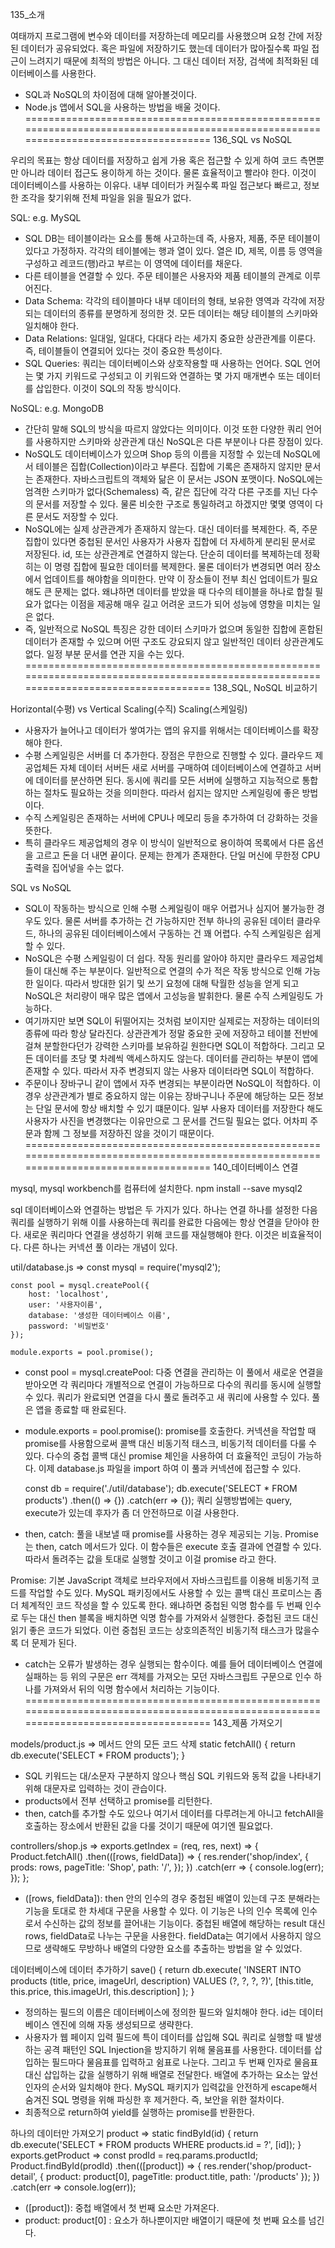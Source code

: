 135_소개

여태까지 프로그램에 변수와 데이터를 저장하는데 메모리를 사용했으며 요청 간에 저장된 데이터가 공유되었다. 혹은 파일에 저장하기도 했는데 데이터가 많아질수록 파일 접근이 느려지기 때문에 최적의 방법은 아니다. 그 대신 데이터 저장, 검색에 최적화된 데이터베이스를 사용한다.

- SQL과 NoSQL의 차이점에 대해 알아볼것이다.
- Node.js 앱에서 SQL을 사용하는 방법을 배울 것이다.
======================================================================================================================================
136_SQL vs NoSQL

우리의 목표는 항상 데이터를 저장하고 쉽게 가용 혹은 접근할 수 있게 하여 코드 측면뿐만 아니라 데이터 접근도 용이하게 하는 것이다. 물론 효율적이고 빨라야 한다. 이것이 데이터베이스를 사용하는 이유다. 내부 데이터가 커질수록 파일 접근보다 빠르고, 정보 한 조각을 찾기위해 전체 파일을 읽을 필요가 없다.

SQL: e.g. MySQL
- SQL DB는 테이블이라는 요소를 통해 사고하는데 즉, 사용자, 제품, 주문 테이블이 있다고 가정하자. 각각의 테이블에는 행과 열이 있다. 열은 ID, 제목, 이름 등 영역을 구성하고 레코드(행)라고 부르는 이 영역에 데이터를 채운다.
- 다른 테이블을 연결할 수 있다. 주문 테이블은 사용자와 제품 테이블의 관계로 이루어진다.
- Data Schema: 각각의 테이블마다 내부 데이터의 형태, 보유한 영역과 각각에 저장되는 데이터의 종류를 분명하게 정의한 것. 모든 데이터는 해당 테이블의 스키마와 일치해야 한다.
- Data Relations: 일대일, 일대다, 다대다 라는 세가지 중요한 상관관계를 이룬다. 즉, 테이블들이 연결되어 있다는 것이 중요한 특성이다.
- SQL Queries: 쿼리는 데이터베이스와 상호작용할 때 사용하는 언어다. SQL 언어는 몇 가지 키워드로 구성되고 이 키워드와 연결하는 몇 가지 매개변수 또는 데이터를 삽입한다. 이것이 SQL의 작동 방식이다.

NoSQL: e.g. MongoDB
- 간단히 말해 SQL의 방식을 따르지 않았다는 의미이다. 이것 또한 다양한 쿼리 언어를 사용하지만 스키마와 상관관계 대신 NoSQL은 다른 부분이나 다른 장점이 있다.
- NoSQL도 데이터베이스가 있으며 Shop 등의 이름을 지정할 수 있는데 NoSQL에서 테이블은 집합(Collection)이라고 부른다. 집합에 기록은 존재하지 않지만 문서는 존재한다. 자바스크립트의 객체와 닮은 이 문서는 JSON 포맷이다.
NoSQL에는 엄격한 스키마가 없다(Schemaless) 즉, 같은 집단에 각각 다른 구조를 지닌 다수의 문서를 저장할 수 있다. 물론 비슷한 구조로 통일하려고 하겠지만 몇몇 영역이 다른 문서도 저장할 수 있다.
- NoSQL에는 실제 상관관계가 존재하지 않는다. 대신 데이터를 복제한다. 즉, 주문 집합이 있다면 중첩된 문서인 사용자가 사용자 집합에 더 자세하게 분리된 문서로 저장된다. id, 또는 상관관계로 연결하지 않는다. 단순히 데이터를 복제하는데 정확히는 이 명령 집합에 필요한 데이터를 복제한다. 물론 데이터가 변경되면 여러 장소에서 업데이트를 해야함을 의미한다.
만약 이 장소들이 전부 최신 업데이트가 필요해도 큰 문제는 없다. 왜냐하면 데이터를 받았을 때 다수의 테이블을 하나로 합칠 필요가 없다는 이점을 제공해 매우 길고 어려운 코드가 되어 성능에 영향을 미치는 일은 없다.
- 즉, 일반적으로 NoSQL 특징은 강한 데이터 스키마가 없으며 동일한 집합에 혼합된 데이터가 존재할 수 있으며 어떤 구조도 강요되지 않고 일반적인 데이터 상관관계도 없다. 일정 부분 문서를 연관 지을 수는 있다. 
======================================================================================================================================
138_SQL, NoSQL 비교하기 

Horizontal(수평) vs Vertical Scaling(수직) Scaling(스케일링)
- 사용자가 늘어나고 데이터가 쌓여가는 앱의 유지를 위해서는 데이터베이스를 확장해야 한다. 
- 수평 스케일링은 서버를 더 추가한다. 장점은 무한으로 진행할 수 있다. 클라우드 제공업체든 자체 데이터 서버든 새로 서버를 구매하여 데이터베이스에 연결하고 서버에 데이터를 분산하면 된다. 동시에 쿼리를 모든 서버에 실행하고 지능적으로 통합하는 절차도 필요하는 것을 의미한다. 따라서 쉽지는 않지만 스케일링에 좋은 방법이다.
- 수직 스케일링은 존재하는 서버에 CPU나 메모리 등을 추가하여 더 강화하는 것을 뜻한다.
- 특히 클라우드 제공업체의 경우 이 방식이 일반적으로 용이하여 목록에서 다른 옵션을 고르고 돈을 더 내면 끝이다. 문제는 한계가 존재한다. 단일 머신에 무한정 CPU 출력을 집어넣을 수는 없다. 

SQL vs NoSQL
- SQL이 작동하는 방식으로 인해 수평 스케일링이 매우 어렵거나 심지어 불가능한 경우도 있다. 물론 서버를 추가하는 건 가능하지만 전부 하나의 공유된 데이터 클라우드, 하나의 공유된 데이터베이스에서 구동하는 건 꽤 어렵다. 수직 스케일링은 쉽게 할 수 있다.
- NoSQL은 수평 스케일링이 더 쉽다. 작동 원리를 알아야 하지만 클라우드 제공업체들이 대신해 주는 부분이다. 일반적으로 연결의 수가 적은 작동 방식으로 인해 가능한 일이다. 따라서 방대한 읽기 및 쓰기 요청에 대해 탁월한 성능을 얻게 되고 NoSQL은 처리량이 매우 많은 앱에서 고성능을 발휘한다. 물론 수직 스케일링도 가능하다.
- 여기까지만 보면 SQL이 뒤떨어지는 것처럼 보이지만 실제로는 저장하는 데이터의 종류에 따라 항상 달라진다. 상관관계가 정말 중요한 곳에 저장하고 테이블 전반에 걸쳐 분할한다던가 강력한 스키마를 보유하길 원한다면 SQL이 적합하다. 그리고 모든 데이터를 초당 몇 차례씩 액세스하지도 않는다. 데이터를 관리하는 부분이 앱에 존재할 수 있다. 따라서 자주 변경되지 않는 사용자 데이터라면 SQL이 적합하다. 
- 주문이나 장바구니 같이 앱에서 자주 변경되는 부분이라면 NoSQL이 적합하다. 이 경우 상관관계가 별로 중요하지 않는 이유는 장바구니나 주문에 해당하는 모든 정보는 단일 문서에 항상 배치할 수 있기 떄문이다. 일부 사용자 데이터를 저장한다 해도 사용자가 사진을 변경했다는 이유만으로 그 문서를 건드릴 필요는 없다. 어차피 주문과 함께 그 정보를 저장하진 않을 것이기 때문이다.
======================================================================================================================================
140_데이터베이스 연결

mysql, mysql workbench를 컴퓨터에 설치한다.
npm install --save mysql2 

sql 데이터베이스와 연결하는 방법은 두 가지가 있다. 하나는 연결 하나를 설정한 다음 쿼리를 실행하기 위해 이를 사용하는데 쿼리를 완료한 다음에는 항상 연결을 닫아야 한다. 새로운 쿼리마다 연결을 생성하기 위해 코드를 재실행해야 한다. 이것은 비효율적이다. 다른 하나는 커넥션 풀 이라는 개념이 있다.

util/database.js =>
    const mysql = require('mysql2');

    const pool = mysql.createPool({
        host: 'localhost',
        user: '사용자이름',
        database: '생성한 데이터베이스 이름',
        password: '비밀번호'
    });

    module.exports = pool.promise();
- const pool = mysql.createPool: 다중 연결을 관리하는 이 풀에서 새로운 연결을 받아오면 각 쿼리마다 개별적으로 연결이 가능하므로 다수의 쿼리를 동시에 실행할 수 있다. 쿼리가 완료되면 연결을 다시 풀로 돌려주고 새 쿼리에 사용할 수 있다. 풀은 앱을 종료할 때 완료된다.
- module.exports = pool.promise(): promise를 호출한다. 커넥션을 작업할 때 promise를 사용함으로써 콜백 대신 비동기적 태스크, 비동기적 데이터를 다룰 수 있다. 다수의 중첩 콜백 대신 promise 체인을 사용하여 더 효율적인 코딩이 가능하다.
이제 database.js 파일을 import 하여 이 풀과 커넥션에 접근할 수 있다. 

    const db = require('./util/database');
    db.execute('SELECT * FROM products')
    .then(() => {})
    .catch(err => {});
쿼리 실행방법에는 query, execute가 있는데 후자가 좀 더 안전하므로 이걸 사용한다.
- then, catch: 풀을 내보낼 때 promise를 사용하는 경우 제공되는 기능. Promise는 then, catch 메서드가 있다.
이 함수들은 execute 호출 결과에 연결할 수 있다. 따라서 돌려주는 값을 토대로 실행할 것이고 이걸 promise 라고 한다.

Promise: 기본 JavaScript 객체로 브라우저에서 자바스크립트를 이용해 비동기적 코드를 작업할 수도 있다. MySQL 패키징에서도 사용할 수 있는 콜백 대신 프로미스는 좀 더 체계적인 코드 작성을 할 수 있도록 한다. 왜냐하면 중첩된 익명 함수를 두 번째 인수로 두는 대신 then 블록을 배치하면 익명 함수를 가져와서 실행한다. 중첩된 코드 대신 읽기 좋은 코드가 되었다. 이런 중첩된 코드는 상호의존적인 비동기적 태스크가 많을수록 더 문제가 된다.
- catch는 오류가 발생하는 경우 실행되는 함수이다. 예를 들어 데이터베이스 연결에 실패하는 등
위의 구문은 err 객체를 가져오는 모던 자바스크립트 구문으로 인수 하나를 가져와서 뒤의 익명 함수에서 처리하는 기능이다.
======================================================================================================================================
143_제품 가져오기

models/product.js => 메서드 안의 모든 코드 삭제
    static fetchAll() {
        return db.execute('SELECT * FROM products');
    }
- SQL 키워드는 대/소문자 구분하지 않으나 핵심 SQL 키워드와 동적 값을 나타내기 위해 대문자로 입력하는 것이 관습이다.
- products에서 전부 선택하고 promise를 리턴한다. 
- then, catch를 추가할 수도 있으나 여기서 데이터를 다루려는게 아니고 fetchAll을 호출하는 장소에서 반환된 값을 다룰 것이기 때문에 여기엔 필요없다.

controllers/shop.js =>
    exports.getIndex = (req, res, next) => {
        Product.fetchAll()
        .then(([rows, fieldData]) => {
            res.render('shop/index', { 
                prods: rows,
                pageTitle: 'Shop',
                path: '/',
            });
        })
        .catch(err => { console.log(err); });
    };
- ([rows, fieldData]): then 안의 인수의 경우 중첩된 배열이 있는데 구조 분해라는 기능을 토대로 한 차세대 구문을 사용할 수 있다.
이 기능은 나의 인수 목록에 인수로서 수신하는 값의 정보를 끌어내는 기능이다.
중첩된 배열에 해당하는 result 대신 rows, fieldData로 나누는 구문을 사용한다.
fieldData는 여기에서 사용하지 않으므로 생략해도 무방하나 배열의 다양한 요소를 추출하는 방법을 알 수 있었다.

데이터베이스에 데이터 추가하기
    save() {
        return db.execute(
            'INSERT INTO products (title, price, imageUrl, description) VALUES (?, ?, ?, ?)', 
            [this.title, this.price, this.imageUrl, this.description]
        );
    }
- 정의하는 필드의 이름은 데이터베이스에 정의한 필드와 일치해야 한다. id는 데이터베이스 엔진에 의해 자동 생성되므로 생략한다.
- 사용자가 웹 페이지 입력 필드에 특이 데이터를 삽입해 SQL 쿼리로 실행할 때 발생하는 공격 패턴인 SQL Injection을 방지하기 위해 물음표를 사용한다. 데이터를 삽입하는 필드마다 물음표를 입력하고 쉼표로 나눈다.
그리고 두 번째 인자로 물음표 대신 삽입하는 값을 실행하기 위해 배열로 전달한다. 배열에 추가하는 요소는 앞선 인자의 순서와 일치해야 한다. MySQL 패키지가 입력값을 안전하게 escape해서 숨겨진 SQL 명령을 위해 파싱한 후 제거한다. 즉, 보안을 위한 절차이다.
- 최종적으로 return하여 yield를 실행하는 promise를 반환한다.

하나의 데이터만 가져오기
product =>
    static findById(id) {
        return db.execute('SELECT * FROM products WHERE products.id = ?', [id]);
    }
exports.getProduct =>
    const prodId = req.params.productId;
    Product.findById(prodId)
    .then(([product]) => {
        res.render('shop/product-detail', { 
            product: product[0],
            pageTitle: product.title,
            path: '/products'
        });
    })
    .catch(err => console.log(err));
- ([product]): 중첩 배열에서 첫 번째 요소만 가져온다.
- product: product[0] : 요소가 하나뿐이지만 배열이기 때문에 첫 번째 요소를 넘긴다.